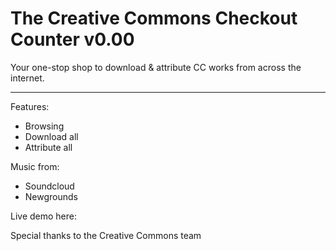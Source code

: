 The Creative Commons Checkout Counter v0.00
===

Your one-stop shop to download & attribute CC works from across the internet.

---

Features:

* Browsing
* Download all
* Attribute all

Music from:
* Soundcloud
* Newgrounds

Live demo here:

Special thanks to the Creative Commons team